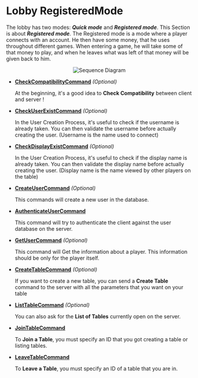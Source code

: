 # Lobby RegisteredMode

The lobby has two modes: ***Quick mode*** and ***Registered mode***. This Section is about ***Registered mode***. The Registered mode is a mode where a player connects with an account. He then have some money, that he uses throughout different games. When entering a game, he will take some of that money to play, and when he leaves what was left of that money will be given back to him.

<p align=center><img src="https://github.com/Ericmas001/BluffinMuffin.Protocol/blob/develop/Documentation/Sequences/BluffinMuffin.Protocol.Lobby.RegisteredMode.png" alt="Sequence Diagram"></p>

 * **[CheckCompatibilityCommand](https://github.com/Ericmas001/BluffinMuffin.Protocol/blob/develop/Documentation/BluffinMuffin.Protocol.Lobby.CheckCompatibilityCommand.md)** *(Optional)*

   At the beginning, it's a good idea to **Check Compatibility** between client and server !

 * **[CheckUserExistCommand](https://github.com/Ericmas001/BluffinMuffin.Protocol/blob/develop/Documentation/BluffinMuffin.Protocol.Lobby.RegisteredMode.CheckUserExistCommand.md)** *(Optional)* 

   In the User Creation Process, it's useful to check if the username is already taken. You can then validate the username before actually creating the user. (Username is the name used to connect)

 * **[CheckDisplayExistCommand](https://github.com/Ericmas001/BluffinMuffin.Protocol/blob/develop/Documentation/BluffinMuffin.Protocol.Lobby.RegisteredMode.CheckDisplayExistCommand.md)** *(Optional)* 

   In the User Creation Process, it's useful to check if the display name is already taken. You can then validate the display name before actually creating the user. (Display name is the name viewed by other players on the table)

 * **[CreateUserCommand](https://github.com/Ericmas001/BluffinMuffin.Protocol/blob/develop/Documentation/BluffinMuffin.Protocol.Lobby.RegisteredMode.CreateUserCommand.md)** *(Optional)* 

   This commands will create a new user in the database.

 * **[AuthenticateUserCommand](https://github.com/Ericmas001/BluffinMuffin.Protocol/blob/develop/Documentation/BluffinMuffin.Protocol.Lobby.RegisteredMode.AuthenticateUserCommand.md)** 

   This command will try to authenticate the client against the user database on the server.
   
 * **[GetUserCommand](https://github.com/Ericmas001/BluffinMuffin.Protocol/blob/develop/Documentation/BluffinMuffin.Protocol.Lobby.RegisteredMode.GetUserCommand.md)** *(Optional)* 

   This command will Get the information about a player. This information should be only for the player itself.

 * **[CreateTableCommand](https://github.com/Ericmas001/BluffinMuffin.Protocol/blob/develop/Documentation/BluffinMuffin.Protocol.Lobby.CreateTableCommand.md)** *(Optional)*

   If you want to create a new table, you can send a **Create Table** command to the server with all the parameters that you want on your table

 * **[ListTableCommand](https://github.com/Ericmas001/BluffinMuffin.Protocol/blob/develop/Documentation/BluffinMuffin.Protocol.Lobby.ListTableCommand.md)** *(Optional)*

   You can also ask for the **List of Tables** currently open on the server.

 * **[JoinTableCommand](https://github.com/Ericmas001/BluffinMuffin.Protocol/blob/develop/Documentation/BluffinMuffin.Protocol.Lobby.JoinTableCommand.md)** 

   To **Join a Table**, you must specify an ID that you got creating a table or listing tables.

 * **[LeaveTableCommand](https://github.com/Ericmas001/BluffinMuffin.Protocol/blob/develop/Documentation/BluffinMuffin.Protocol.Lobby.LeaveTableCommand.md)** 

   To **Leave a Table**, you must specify an ID of a table that you are in.
